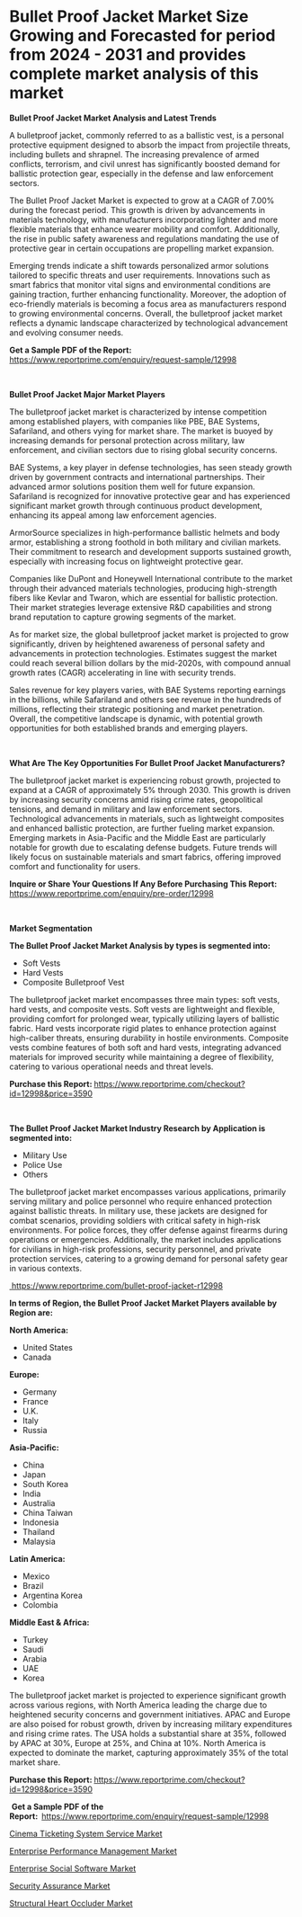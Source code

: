 <p><h1>Bullet Proof Jacket Market Size Growing and Forecasted for period from 2024 - 2031 and provides complete market analysis of this market</h1></p><p><strong>Bullet Proof Jacket Market Analysis and Latest Trends</strong></p>
<p><p>A bulletproof jacket, commonly referred to as a ballistic vest, is a personal protective equipment designed to absorb the impact from projectile threats, including bullets and shrapnel. The increasing prevalence of armed conflicts, terrorism, and civil unrest has significantly boosted demand for ballistic protection gear, especially in the defense and law enforcement sectors.</p><p>The Bullet Proof Jacket Market is expected to grow at a CAGR of 7.00% during the forecast period. This growth is driven by advancements in materials technology, with manufacturers incorporating lighter and more flexible materials that enhance wearer mobility and comfort. Additionally, the rise in public safety awareness and regulations mandating the use of protective gear in certain occupations are propelling market expansion.</p><p>Emerging trends indicate a shift towards personalized armor solutions tailored to specific threats and user requirements. Innovations such as smart fabrics that monitor vital signs and environmental conditions are gaining traction, further enhancing functionality. Moreover, the adoption of eco-friendly materials is becoming a focus area as manufacturers respond to growing environmental concerns. Overall, the bulletproof jacket market reflects a dynamic landscape characterized by technological advancement and evolving consumer needs.</p></p>
<p><strong>Get a Sample PDF of the Report:&nbsp;</strong> <a href="https://www.reportprime.com/enquiry/request-sample/12998?utm_campaign=112&utm_medium=2&utm_source=Github&utm_content=ia&utm_term=25112024&utm_id=bullet-proof-jacket">https://www.reportprime.com/enquiry/request-sample/12998</a></p>
<p>&nbsp;</p>
<p><strong>Bullet Proof Jacket Major Market Players</strong></p>
<p><p>The bulletproof jacket market is characterized by intense competition among established players, with companies like PBE, BAE Systems, Safariland, and others vying for market share. The market is buoyed by increasing demands for personal protection across military, law enforcement, and civilian sectors due to rising global security concerns.</p><p>BAE Systems, a key player in defense technologies, has seen steady growth driven by government contracts and international partnerships. Their advanced armor solutions position them well for future expansion. Safariland is recognized for innovative protective gear and has experienced significant market growth through continuous product development, enhancing its appeal among law enforcement agencies.</p><p>ArmorSource specializes in high-performance ballistic helmets and body armor, establishing a strong foothold in both military and civilian markets. Their commitment to research and development supports sustained growth, especially with increasing focus on lightweight protective gear.</p><p>Companies like DuPont and Honeywell International contribute to the market through their advanced materials technologies, producing high-strength fibers like Kevlar and Twaron, which are essential for ballistic protection. Their market strategies leverage extensive R&D capabilities and strong brand reputation to capture growing segments of the market.</p><p>As for market size, the global bulletproof jacket market is projected to grow significantly, driven by heightened awareness of personal safety and advancements in protection technologies. Estimates suggest the market could reach several billion dollars by the mid-2020s, with compound annual growth rates (CAGR) accelerating in line with security trends.</p><p>Sales revenue for key players varies, with BAE Systems reporting earnings in the billions, while Safariland and others see revenue in the hundreds of millions, reflecting their strategic positioning and market penetration. Overall, the competitive landscape is dynamic, with potential growth opportunities for both established brands and emerging players.</p></p>
<p>&nbsp;</p>
<p><strong>What Are The Key Opportunities For Bullet Proof Jacket Manufacturers?</strong></p>
<p><p>The bulletproof jacket market is experiencing robust growth, projected to expand at a CAGR of approximately 5% through 2030. This growth is driven by increasing security concerns amid rising crime rates, geopolitical tensions, and demand in military and law enforcement sectors. Technological advancements in materials, such as lightweight composites and enhanced ballistic protection, are further fueling market expansion. Emerging markets in Asia-Pacific and the Middle East are particularly notable for growth due to escalating defense budgets. Future trends will likely focus on sustainable materials and smart fabrics, offering improved comfort and functionality for users.</p></p>
<p><strong>Inquire or Share Your Questions If Any Before Purchasing This Report:</strong> <a href="https://www.reportprime.com/enquiry/pre-order/12998?utm_campaign=112&utm_medium=2&utm_source=Github&utm_content=ia&utm_term=25112024&utm_id=bullet-proof-jacket">https://www.reportprime.com/enquiry/pre-order/12998</a></p>
<p>&nbsp;</p>
<p><strong>Market Segmentation</strong></p>
<p><strong>The Bullet Proof Jacket Market Analysis by types is segmented into:</strong></p>
<p><ul><li>Soft Vests</li><li>Hard Vests</li><li>Composite Bulletproof Vest</li></ul></p>
<p><p>The bulletproof jacket market encompasses three main types: soft vests, hard vests, and composite vests. Soft vests are lightweight and flexible, providing comfort for prolonged wear, typically utilizing layers of ballistic fabric. Hard vests incorporate rigid plates to enhance protection against high-caliber threats, ensuring durability in hostile environments. Composite vests combine features of both soft and hard vests, integrating advanced materials for improved security while maintaining a degree of flexibility, catering to various operational needs and threat levels.</p></p>
<p><strong>Purchase this Report:&nbsp;</strong><a href="https://www.reportprime.com/checkout?id=12998&price=3590&utm_campaign=112&utm_medium=2&utm_source=Github&utm_content=ia&utm_term=25112024&utm_id=bullet-proof-jacket">https://www.reportprime.com/checkout?id=12998&price=3590</a></p>
<p>&nbsp;</p>
<p><strong>The Bullet Proof Jacket Market Industry Research by Application is segmented into:</strong></p>
<p><ul><li>Military Use</li><li>Police Use</li><li>Others</li></ul></p>
<p><p>The bulletproof jacket market encompasses various applications, primarily serving military and police personnel who require enhanced protection against ballistic threats. In military use, these jackets are designed for combat scenarios, providing soldiers with critical safety in high-risk environments. For police forces, they offer defense against firearms during operations or emergencies. Additionally, the market includes applications for civilians in high-risk professions, security personnel, and private protection services, catering to a growing demand for personal safety gear in various contexts.</p></p>
<p><a href="https://www.reportprime.com/bullet-proof-jacket-r12998?utm_campaign=112&utm_medium=2&utm_source=Github&utm_content=ia&utm_term=25112024&utm_id=bullet-proof-jacket">&nbsp;https://www.reportprime.com/bullet-proof-jacket-r12998</a></p>
<p><strong>In terms of Region, the Bullet Proof Jacket Market Players available by Region are:</strong></p>
<p>
    <p> <strong> North America: </strong>
        <ul>
            <li>United States</li>
            <li>Canada</li>
        </ul>
        </p> 
    <p> <strong> Europe: </strong>
        <ul>
            <li>Germany</li>
            <li>France</li>
            <li>U.K.</li>
            <li>Italy</li>
            <li>Russia</li>
        </ul>
        </p> 
    <p> <strong> Asia-Pacific: </strong>
        <ul>
            <li>China</li>
            <li>Japan</li>
            <li>South Korea</li>
            <li>India</li>
            <li>Australia</li>
            <li>China Taiwan</li>
            <li>Indonesia</li>
            <li>Thailand</li>
            <li>Malaysia</li>
        </ul>
        </p> 
    <p> <strong> Latin America: </strong>
        <ul>
            <li>Mexico</li>
            <li>Brazil</li>
            <li>Argentina Korea</li>
            <li>Colombia</li>
        </ul>
        </p> 
    <p> <strong> Middle East & Africa: </strong>
        <ul>
            <li>Turkey</li>
            <li>Saudi</li>
            <li>Arabia</li>
            <li>UAE</li>
            <li>Korea</li>
        </ul>
    </p>
    </p>
<p><p>The bulletproof jacket market is projected to experience significant growth across various regions, with North America leading the charge due to heightened security concerns and government initiatives. APAC and Europe are also poised for robust growth, driven by increasing military expenditures and rising crime rates. The USA holds a substantial share at 35%, followed by APAC at 30%, Europe at 25%, and China at 10%. North America is expected to dominate the market, capturing approximately 35% of the total market share.</p></p>
<p><strong>Purchase this Report: </strong><a href="https://www.reportprime.com/checkout?id=12998&price=3590&utm_campaign=112&utm_medium=2&utm_source=Github&utm_content=ia&utm_term=25112024&utm_id=bullet-proof-jacket">https://www.reportprime.com/checkout?id=12998&price=3590</a></p>
<p>&nbsp;<strong>Get a Sample PDF of the Report:&nbsp;&nbsp;</strong><a href="https://www.reportprime.com/enquiry/request-sample/12998?utm_campaign=112&utm_medium=2&utm_source=Github&utm_content=ia&utm_term=25112024&utm_id=bullet-proof-jacket">https://www.reportprime.com/enquiry/request-sample/12998</a></p>
<p><strong></strong></p>
<p><p><a href="https://issuu.com/reportprime-2/docs/cinema-ticketing-system-service-mar_4d0a2af504cb6a?utm_campaign=112&utm_medium=2&utm_source=Github&utm_content=ia&utm_term=25112024&utm_id=bullet-proof-jacket">Cinema Ticketing System Service Market</a></p><p><a href="https://www.linkedin.com/pulse/comprehensive-analysis-enterprise-performance-management-1gsdc?utm_campaign=112&utm_medium=2&utm_source=Github&utm_content=ia&utm_term=25112024&utm_id=bullet-proof-jacket">Enterprise Performance Management Market</a></p><p><a href="https://www.linkedin.com/pulse/enterprise-social-software-market-size-status-forecast-udqic?utm_campaign=112&utm_medium=2&utm_source=Github&utm_content=ia&utm_term=25112024&utm_id=bullet-proof-jacket">Enterprise Social Software Market</a></p><p><a href="https://www.linkedin.com/pulse/in-depth-security-assurance-market-analysis-examining-growth-kunkc?utm_campaign=112&utm_medium=2&utm_source=Github&utm_content=ia&utm_term=25112024&utm_id=bullet-proof-jacket">Security Assurance Market</a></p><p><a href="https://issuu.com/reportprime-2/docs/structural-heart-occluder-market-si_daff87621e77d0?utm_campaign=112&utm_medium=2&utm_source=Github&utm_content=ia&utm_term=25112024&utm_id=bullet-proof-jacket">Structural Heart Occluder Market</a></p></p>